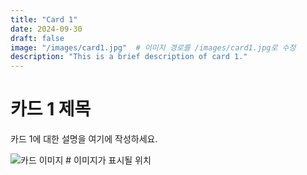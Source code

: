 ```yaml
---
title: "Card 1"
date: 2024-09-30
draft: false
image: "/images/card1.jpg"  # 이미지 경로를 /images/card1.jpg로 수정
description: "This is a brief description of card 1."
---
```


# 카드 1 제목

카드 1에 대한 설명을 여기에 작성하세요.

![카드 이미지](/images/card1.jpg)  # 이미지가 표시될 위치
